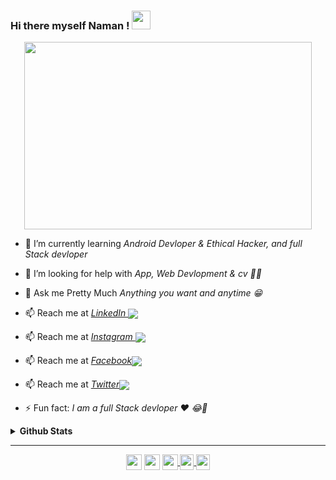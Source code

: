 ### Hi there myself Naman ! <img src="https://media.giphy.com/media/fAnzw6YK33jMwzp5wp/giphy.gif" width="30px">

<p align="center">
  <img width="460" height="300" src="https://media.giphy.com/media/fAnzw6YK33jMwzp5wp/giphy.gif">
</p>

- 🌱 I’m currently learning *Android Devloper & Ethical Hacker, and full Stack devloper*
- 🤔 I’m looking for help with *App, Web Devlopment & cv 🤨🧐*
- 💬 Ask me Pretty Much *Anything you want and  anytime 😁*
- 📫 Reach me at *<a href = "https://www.linkedin.com/in/naman-shrivastava-1403/">LinkedIn <img align="center" src="https://img.icons8.com/fluent/25/000000/linkedin.png"/></a>*
- 📫 Reach me at *<a href = "https://www.instagram.com/namanshrivastava94253/">Instagram <img align="center" src="https://upload.wikimedia.org/wikipedia/commons/thumb/a/a5/Instagram_icon.png/20px-Instagram_icon.png"/></a>*
- 📫 Reach me at *<a href = "https://www.facebook.com/naman.shrivastava.5070">Facebook<img align="center" src="https://img.icons8.com/fluent/25/000000/facebook-new.png"/></a>*
- 📫 Reach me at *<a href = "https://twitter.com/naman_1403">Twitter<img align="center" src="https://img.icons8.com/fluent/25/000000/twitter.png"/></a>*

- ⚡ Fun fact: *I am a full Stack devloper ❤ 😂🔫*



<details>
  <summary><b> Github Stats</b></summary>
  <a href="https://github.com/Naman123shrivastava">
  <img align="center" src="https://github-readme-stats.vercel.app/api/top-langs/?username=Naman123shrivastava&show_icons=true&theme=default" />
</a>

<a href="https://github.com/Naman123shrivastava">
  <img align="center" src="https://github-readme-stats.vercel.app/api?username=Naman123shrivastava&show_icons=true&line_height=40&count_private=true&theme=default" />
</a>
</details>

-----

<p align="center">
<a href="https://twitter.com/naman_1403" target="blank"><img align="center" src="https://cdn.jsdelivr.net/npm/simple-icons@3.0.1/icons/twitter.svg" height="25" width="25" /></a>
<a href="https://www.linkedin.com/in/naman-shrivastava-1403" target="blank"><img align="center" src="https://cdn.jsdelivr.net/npm/simple-icons@3.0.1/icons/linkedin.svg"  height="25" width="25" /></a>
  
 <a href="https://www.instagram.com/namanshrivastava94253/">
<img align="center" alt="naman shrivastava Instagram"  src="https://cdn.jsdelivr.net/npm/simple-icons@v3/icons/instagram.svg" height="25" width="25" />
</a>
<a href="https://www.facebook.com/naman.shrivastava.5070">
<img align="center" alt="naman shrivastava facebook" width="22px" src="https://cdn.jsdelivr.net/npm/simple-icons@v3/icons/facebook.svg" height="25" width="25" />
</a>

<a href="https://medium.com/@namanshrivastava94253">
<img align="center" alt="naman shrivastava medium" width="22px" src="https://cdn.jsdelivr.net/npm/simple-icons@v3/icons/medium.svg"  height="25" width="25" />
</a>
  
</p>
